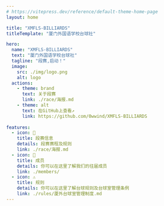 ```yaml
---
# https://vitepress.dev/reference/default-theme-home-page
layout: home

title: "XMFLS-BILLIARDS"
titleTemplate: "厦门外国语学校台球社"

hero:
  name: "XMFLS-BILLIARDS"
  text: "厦门外国语学校台球社"
  tagline: "段赛,启动！"
  image:
    src: ./img/logo.png
    alt: logo
  actions:
    - theme: brand
      text: 关于段赛
      link: ./race/海报.md
    - theme: alt
      text: 在GitHub上查看↗️
      link: https://github.com/0wwind/XMFLS-BILLIARDS
      
features:
  - icon: 🎱
    title: 段赛信息
    details: 段赛赛程及规则
    link: ./race/海报.md
  - icon: 🧑
    title: 成员
    details: 你可以在这里了解我们的往届成员
    link: ./members/
  - icon: ⚠️
    title: 规则
    details: 你可以在这里了解台球规则及台球室管理条例
    link: ./rules/厦外台球室管理制度.md
---
```

